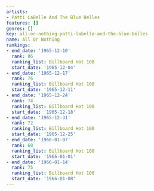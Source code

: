 ```yaml
---
artists:
- Patti LaBelle And The Blue Belles
features: []
genres: []
key: all-or-nothing-patti-labelle-and-the-blue-belles
name: All Or Nothing
rankings:
- end_date: '1965-12-10'
  rank: 86
  ranking_list: Billboard Hot 100
  start_date: '1965-12-04'
- end_date: '1965-12-17'
  rank: 76
  ranking_list: Billboard Hot 100
  start_date: '1965-12-11'
- end_date: '1965-12-24'
  rank: 74
  ranking_list: Billboard Hot 100
  start_date: '1965-12-18'
- end_date: '1965-12-31'
  rank: 72
  ranking_list: Billboard Hot 100
  start_date: '1965-12-25'
- end_date: '1966-01-07'
  rank: 68
  ranking_list: Billboard Hot 100
  start_date: '1966-01-01'
- end_date: '1966-01-14'
  rank: 75
  ranking_list: Billboard Hot 100
  start_date: '1966-01-08'
---
```


